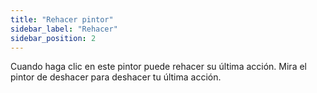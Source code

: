 ```yaml
---
title: "Rehacer pintor"
sidebar_label: "Rehacer"
sidebar_position: 2
---
```


Cuando haga clic en este pintor puede rehacer su última acción. Mira el pintor de deshacer [](undo) para deshacer tu última acción.
